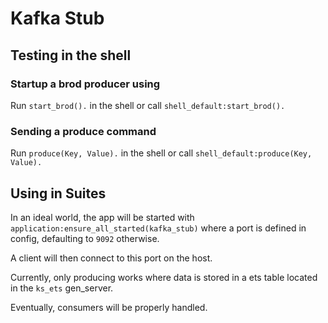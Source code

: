 # Kafka Stub

## Testing in the shell

### Startup a brod producer using

Run `start_brod().` in the shell or call `shell_default:start_brod().`

### Sending a produce command

Run `produce(Key, Value).` in the shell or call `shell_default:produce(Key, Value).`

## Using in Suites

In an ideal world, the app will be started with `application:ensure_all_started(kafka_stub)` where a port is defined in config, defaulting to `9092` otherwise.

A client will then connect to this port on the host.

Currently, only producing works where data is stored in a ets table located in the `ks_ets` gen_server.

Eventually, consumers will be properly handled.